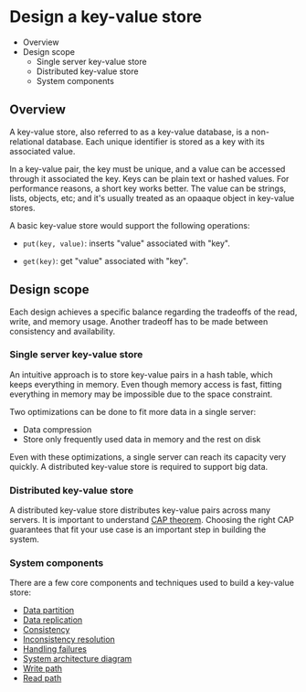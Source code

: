 # Design a key-value store

* Overview
* Design scope
  * Single server key-value store
  * Distributed key-value store
  * System components

## Overview

A key-value store, also referred to as a key-value database, is a non-relational database. Each unique identifier is stored as a key with its associated value.

In a key-value pair, the key must be unique, and a value can be accessed through it associated the key. Keys can be plain text or hashed values. For performance reasons, a short key works better. The value can be strings, lists, objects, etc; and it's usually treated as an opaaque object in key-value stores.

A basic key-value store would support the following operations:

* `put(key, value)`: inserts "value" associated with "key".

* `get(key)`: get "value" associated with "key".

## Design scope

Each design achieves a specific balance regarding the tradeoffs of the read, write, and memory usage. Another tradeoff has to be made between consistency and availability.

### Single server key-value store

An intuitive approach is to store key-value pairs in a hash table, which keeps everything in memory. Even though memory access is fast, fitting everything in memory may be impossible due to the space constraint.

Two optimizations can be done to fit more data in a single server:

* Data compression
* Store only frequently used data in memory and the rest on disk

Even with these optimizations, a single server can reach its capacity very quickly. A distributed key-value store is required to support big data.

### Distributed key-value store

A distributed key-value store distributes key-value pairs across many servers. It is important to understand [CAP theorem](../../../databases/cap). Choosing the right CAP guarantees that fit your use case is an important step in building the system.

### System components

There are a few core components and techniques used to build a key-value store:

* [Data partition](../../../databases/partitioning)
* [Data replication](../../../databases/replication)
* [Consistency]()
* [Inconsistency resolution]()
* [Handling failures]()
* [System architecture diagram]()
* [Write path]()
* [Read path]()

